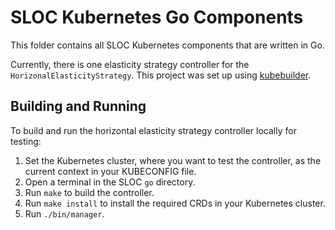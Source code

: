 # SLOC Kubernetes Go Components

This folder contains all SLOC Kubernetes components that are written in Go.

Currently, there is one elasticity strategy controller for the `HorizonalElasticityStrategy`.
This project was set up using [kubebuilder](https://github.com/kubernetes-sigs/kubebuilder).


## Building and Running

To build and run the horizontal elasticity strategy controller locally for testing:

1. Set the Kubernetes cluster, where you want to test the controller, as the current context in your KUBECONFIG file.
1. Open a terminal in the SLOC `go` directory.
1. Run `make` to build the controller.
1. Run `make install` to install the required CRDs in your Kubernetes cluster.
1. Run `./bin/manager`.
